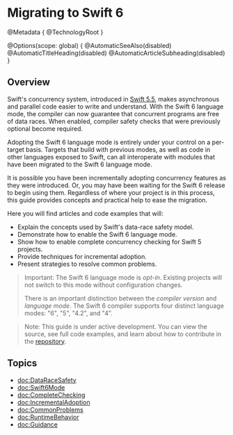 # Migrating to Swift 6

@Metadata {
  @TechnologyRoot
}

@Options(scope: global) {
  @AutomaticSeeAlso(disabled)
  @AutomaticTitleHeading(disabled)
  @AutomaticArticleSubheading(disabled)
}

## Overview

Swift's concurrency system, introduced in [Swift 5.5](https://www.swift.org/blog/swift-5.5-released/),
makes asynchronous and parallel code easier to write and understand.
With the Swift 6 language mode, the compiler can now 
guarantee that concurrent programs are free of data races.
When enabled, compiler safety checks that were
previously optional become required.

Adopting the Swift 6 language mode is entirely under your control
on a per-target basis.
Targets that build with previous modes, as well as code in other
languages exposed to Swift, can all interoperate with
modules that have been migrated to the Swift 6 language mode.

It is possible you have been incrementally adopting concurrency features
as they were introduced.
Or, you may have been waiting for the Swift 6 release to begin using them.
Regardless of where your project is in this process, this guide provides
concepts and practical help to ease the migration.

Here you will find articles and code examples that will:

- Explain the concepts used by Swift's data-race safety model.
- Demonstrate how to enable the Swift 6 language mode.
- Show how to enable complete concurrency checking for Swift 5 projects.
- Provide techniques for incremental adoption.
- Present strategies to resolve common problems.

> Important: The Swift 6 language mode is _opt-in_.
Existing projects will not switch to this mode without configuration changes.
>
> There is an important distinction between the _compiler version_
and _language mode_.
The Swift 6 compiler supports four distinct language modes: "6", "5", "4.2",
and "4".

> Note: This guide is under active development. You can view the source, see
full code examples, and learn about how to contribute in the [repository][].

[repository]: https://github.com/apple/swift-migration-guide

## Topics

- <doc:DataRaceSafety>
- <doc:Swift6Mode>
- <doc:CompleteChecking>
- <doc:IncrementalAdoption>
- <doc:CommonProblems>
- <doc:RuntimeBehavior>
- <doc:Guidance>
